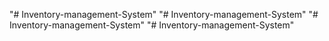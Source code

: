 "# Inventory-management-System" 
"# Inventory-management-System" 
"# Inventory-management-System" 
"# Inventory-management-System" 
